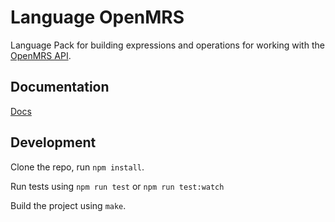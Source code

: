 Language OpenMRS
==============

Language Pack for building expressions and operations for working with
the [OpenMRS API](https://wiki.openmrs.org/display/docs/API).

Documentation
-------------

[Docs](docs/index)


Development
-----------

Clone the repo, run `npm install`.

Run tests using `npm run test` or `npm run test:watch`

Build the project using `make`.
